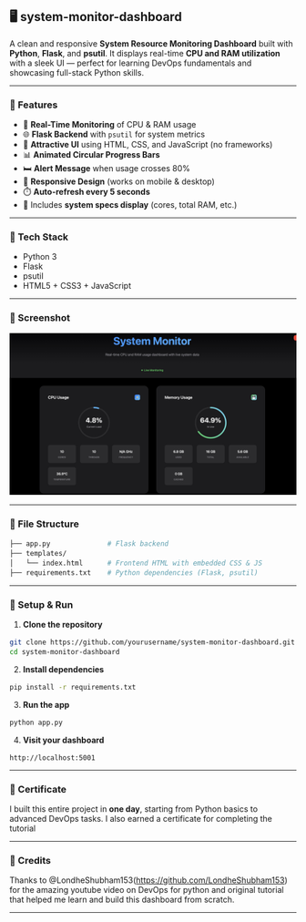 ## 🖥️ system-monitor-dashboard

A clean and responsive **System Resource Monitoring Dashboard** built with **Python**, **Flask**, and **psutil**. It displays real-time **CPU and RAM utilization** with a sleek UI — perfect for learning DevOps fundamentals and showcasing full-stack Python skills.

---

### 🚀 Features

* 🔄 **Real-Time Monitoring** of CPU & RAM usage
* 🌐 **Flask Backend** with `psutil` for system metrics
* 🎨 **Attractive UI** using HTML, CSS, and JavaScript (no frameworks)
* 📊 **Animated Circular Progress Bars**
* 🛏️ **Alert Message** when usage crosses 80%
* 📱 **Responsive Design** (works on mobile & desktop)
* ⏱️ **Auto-refresh every 5 seconds**
* 🧠 Includes **system specs display** (cores, total RAM, etc.)

---

### 🧰 Tech Stack

* Python 3
* Flask
* psutil
* HTML5 + CSS3 + JavaScript

---

### 📸 Screenshot

![Dashboard Screenshot](./screenshot.jpeg)

---

### 📂 File Structure

```bash
├── app.py              # Flask backend
├── templates/
│   └── index.html      # Frontend HTML with embedded CSS & JS
├── requirements.txt    # Python dependencies (Flask, psutil)
```

---

### 🔧 Setup & Run

1. **Clone the repository**

```bash
git clone https://github.com/yourusername/system-monitor-dashboard.git
cd system-monitor-dashboard
```

2. **Install dependencies**

```bash
pip install -r requirements.txt
```

3. **Run the app**

```bash
python app.py
```

4. **Visit your dashboard**

```
http://localhost:5001
```

---

### 🏅 Certificate

I built this entire project in **one day**, starting from Python basics to advanced DevOps tasks. I also earned a certificate for completing the tutorial

---

### 🙏 Credits

Thanks to @LondheShubham153(https://github.com/LondheShubham153) for the amazing youtube video on DevOps for python and original tutorial that helped me learn and build this dashboard from scratch.

---
